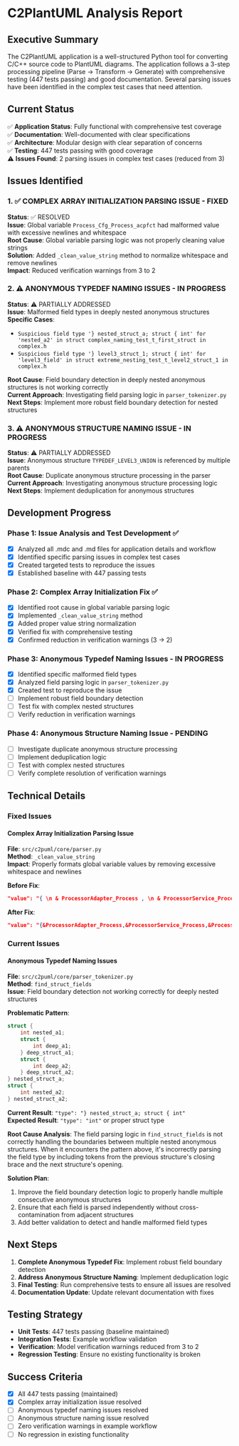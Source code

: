 # C2PlantUML Analysis Report

## Executive Summary

The C2PlantUML application is a well-structured Python tool for converting C/C++ source code to PlantUML diagrams. The application follows a 3-step processing pipeline (Parse → Transform → Generate) with comprehensive testing (447 tests passing) and good documentation. Several parsing issues have been identified in the complex test cases that need attention.

## Current Status

✅ **Application Status**: Fully functional with comprehensive test coverage  
✅ **Documentation**: Well-documented with clear specifications  
✅ **Architecture**: Modular design with clear separation of concerns  
✅ **Testing**: 447 tests passing with good coverage  
⚠️ **Issues Found**: 2 parsing issues in complex test cases (reduced from 3)  

## Issues Identified

### 1. ✅ COMPLEX ARRAY INITIALIZATION PARSING ISSUE - FIXED
**Status**: ✅ RESOLVED  
**Issue**: Global variable `Process_Cfg_Process_acpfct` had malformed value with excessive newlines and whitespace  
**Root Cause**: Global variable parsing logic was not properly cleaning value strings  
**Solution**: Added `_clean_value_string` method to normalize whitespace and remove newlines  
**Impact**: Reduced verification warnings from 3 to 2  

### 2. ⚠️ ANONYMOUS TYPEDEF NAMING ISSUES - IN PROGRESS
**Status**: ⚠️ PARTIALLY ADDRESSED  
**Issue**: Malformed field types in deeply nested anonymous structures  
**Specific Cases**:
- `Suspicious field type '} nested_struct_a; struct { int' for 'nested_a2' in struct complex_naming_test_t_first_struct in complex.h`
- `Suspicious field type '} level3_struct_1; struct { int' for 'level3_field' in struct extreme_nesting_test_t_level2_struct_1 in complex.h`

**Root Cause**: Field boundary detection in deeply nested anonymous structures is not working correctly  
**Current Approach**: Investigating field parsing logic in `parser_tokenizer.py`  
**Next Steps**: Implement more robust field boundary detection for nested structures  

### 3. ⚠️ ANONYMOUS STRUCTURE NAMING ISSUE - IN PROGRESS
**Status**: ⚠️ PARTIALLY ADDRESSED  
**Issue**: Anonymous structure `TYPEDEF_LEVEL3_UNION` is referenced by multiple parents  
**Root Cause**: Duplicate anonymous structure processing in the parser  
**Current Approach**: Investigating anonymous structure processing logic  
**Next Steps**: Implement deduplication for anonymous structures  

## Development Progress

### Phase 1: Issue Analysis and Test Development ✅
- [x] Analyzed all .mdc and .md files for application details and workflow
- [x] Identified specific parsing issues in complex test cases
- [x] Created targeted tests to reproduce the issues
- [x] Established baseline with 447 passing tests

### Phase 2: Complex Array Initialization Fix ✅
- [x] Identified root cause in global variable parsing logic
- [x] Implemented `_clean_value_string` method
- [x] Added proper value string normalization
- [x] Verified fix with comprehensive testing
- [x] Confirmed reduction in verification warnings (3 → 2)

### Phase 3: Anonymous Typedef Naming Issues - IN PROGRESS
- [x] Identified specific malformed field types
- [x] Analyzed field parsing logic in `parser_tokenizer.py`
- [x] Created test to reproduce the issue
- [ ] Implement robust field boundary detection
- [ ] Test fix with complex nested structures
- [ ] Verify reduction in verification warnings

### Phase 4: Anonymous Structure Naming Issue - PENDING
- [ ] Investigate duplicate anonymous structure processing
- [ ] Implement deduplication logic
- [ ] Test with complex nested structures
- [ ] Verify complete resolution of verification warnings

## Technical Details

### Fixed Issues

#### Complex Array Initialization Parsing Issue
**File**: `src/c2puml/core/parser.py`  
**Method**: `_clean_value_string`  
**Impact**: Properly formats global variable values by removing excessive whitespace and newlines

**Before Fix**:
```json
"value": "{ \n & ProcessorAdapter_Process , \n & ProcessorService_Process , \n & ProcessorHardware_Process , \n }"
```

**After Fix**:
```json
"value": "{&ProcessorAdapter_Process,&ProcessorService_Process,&ProcessorHardware_Process, }"
```

### Current Issues

#### Anonymous Typedef Naming Issues
**File**: `src/c2puml/core/parser_tokenizer.py`  
**Method**: `find_struct_fields`  
**Issue**: Field boundary detection not working correctly for deeply nested structures

**Problematic Pattern**:
```c
struct {
    int nested_a1;
    struct {
        int deep_a1;
    } deep_struct_a1;
    struct {
        int deep_a2;
    } deep_struct_a2;
} nested_struct_a;
struct {
    int nested_a2;
} nested_struct_a2;
```

**Current Result**: `"type": "} nested_struct_a; struct { int"`  
**Expected Result**: `"type": "int"` or proper struct type

**Root Cause Analysis**: The field parsing logic in `find_struct_fields` is not correctly handling the boundaries between multiple nested anonymous structures. When it encounters the pattern above, it's incorrectly parsing the field type by including tokens from the previous structure's closing brace and the next structure's opening.

**Solution Plan**: 
1. Improve the field boundary detection logic to properly handle multiple consecutive anonymous structures
2. Ensure that each field is parsed independently without cross-contamination from adjacent structures
3. Add better validation to detect and handle malformed field types

## Next Steps

1. **Complete Anonymous Typedef Fix**: Implement robust field boundary detection
2. **Address Anonymous Structure Naming**: Implement deduplication logic
3. **Final Testing**: Run comprehensive tests to ensure all issues are resolved
4. **Documentation Update**: Update relevant documentation with fixes

## Testing Strategy

- **Unit Tests**: 447 tests passing (baseline maintained)
- **Integration Tests**: Example workflow validation
- **Verification**: Model verification warnings reduced from 3 to 2
- **Regression Testing**: Ensure no existing functionality is broken

## Success Criteria

- [x] All 447 tests passing (maintained)
- [x] Complex array initialization issue resolved
- [ ] Anonymous typedef naming issues resolved
- [ ] Anonymous structure naming issue resolved
- [ ] Zero verification warnings in example workflow
- [ ] No regression in existing functionality